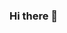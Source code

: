 ### Hi there 👋

<!--
**scayho/scayho** is a ✨ _special_ ✨ repository because its `README.md` (this file) appears on your GitHub profile.

Here are some ideas to get you started:

[![abelahce's 42 stats](https://badge.mediaplus.ma/water/abelahce)](https://github.com/oakoudad/badge42)

- 🔭 I’m currently working on ...
- 🌱 I’m currently learning ...
- 👯 I’m looking to collaborate on ...
- 🤔 I’m looking for help with ...
- 💬 Ask me about ...
- 📫 How to reach me: ...
- 😄 Pronouns: ...
- ⚡ Fun fact: ...
-->
